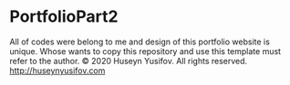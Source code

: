 # PortfolioPart2
All of codes were belong to me and design of this portfolio website is unique.
Whose wants to copy this repository and use this template must refer to the author.
© 2020 Huseyn Yusifov. All rights reserved. http://huseynyusifov.com
